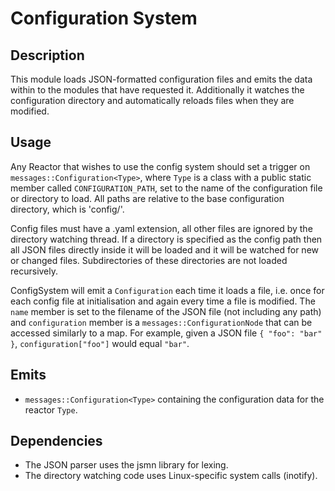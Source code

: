 Configuration System
====================

## Description

This module loads JSON-formatted configuration files and emits the data within
to the modules that have requested it. Additionally it watches the configuration
directory and automatically reloads files when they are modified.

## Usage

Any Reactor that wishes to use the config system should set a trigger on
`messages::Configuration<Type>`, where `Type` is a class with a public static
member called `CONFIGURATION_PATH`, set to the name of the configuration file
or directory to load. All paths are relative to the base configuration
directory, which is 'config/'.

Config files must have a .yaml extension, all other files are ignored by the
directory watching thread. If a directory is specified as the config path then
all JSON files directly inside it will be loaded and it will be watched for new
or changed files. Subdirectories of these directories are not loaded
recursively.

ConfigSystem will emit a `Configuration` each time it loads a file, i.e. once
for each config file at initialisation and again every time a file is modified.
The `name` member is set to the filename of the JSON file (not including any
path) and `configuration` member is a `messages::ConfigurationNode` that can be
accessed similarly to a map. For example, given a JSON file `{ "foo": "bar" }`,
`configuration["foo"]` would equal `"bar"`.

## Emits

* `messages::Configuration<Type>` containing the configuration data for the
  reactor `Type`.

## Dependencies

* The JSON parser uses the jsmn library for lexing.
* The directory watching code uses Linux-specific system calls (inotify).

